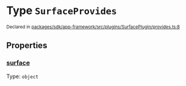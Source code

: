 # Type `SurfaceProvides`
<sub>Declared in [packages/sdk/app-framework/src/plugins/SurfacePlugin/provides.ts:8](https://github.com/dxos/dxos/blob/ec4e715a1/packages/sdk/app-framework/src/plugins/SurfacePlugin/provides.ts#L8)</sub>




## Properties
### [surface](https://github.com/dxos/dxos/blob/ec4e715a1/packages/sdk/app-framework/src/plugins/SurfacePlugin/provides.ts#L9)
Type: <code>object</code>






